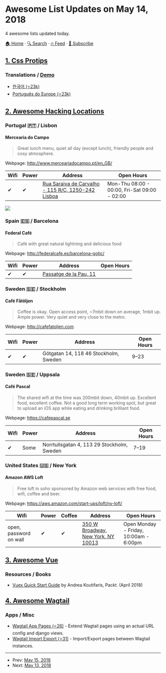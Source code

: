 # Awesome List Updates on May 14, 2018

4 awesome lists updated today.

[🏠 Home](/README.md) · [🔍 Search](https://test.trackawesomelist.com/search/) · [🔥 Feed](https://test.trackawesomelist.com/rss.xml) · [📮 Subscribe](https://trackawesomelist.us17.list-manage.com/subscribe?u=d2f0117aa829c83a63ec63c2f&id=36a103854c)



## [1. Css Protips](/content/AllThingsSmitty/css-protips/README.md)

### Translations / [Demo](http://codepen.io/AllThingsSmitty/pen/XKgOkR)

*   [한국어 (⭐23k)](https://github.com/AllThingsSmitty/css-protips/tree/master/translations/ko-KR)
*   [Português do Europe (⭐23k)](https://github.com/AllThingsSmitty/css-protips/tree/master/translations/pt-PT)

## [2. Awesome Hacking Locations](/content/daviddias/awesome-hacking-locations/README.md)

### Portugal 🇵🇹 / Lisbon

#### Mercearia do Campo

> Great lunch menu, quiet all day (except lunch), friendly people and cosy atmosphere.

Webpage: <http://www.merceariadocampo.pt/en_GB/>

| Wifi | Power | Address                                                                                | Open Hours                                   |
| ---- | ----- | -------------------------------------------------------------------------------------- | -------------------------------------------- |
| ✔    | ✔     | [Rua Saraiva de Carvalho - 115 R/C, 1250-242 Lisboa](https://goo.gl/maps/AX6XdBCy2bN2) | Mon-Thu 08:00 - 00:00, Fri-Sat 09:00 - 02:00 |

![](http://www.speedtest.net/result/7297518934.png)

### Spain 🇪🇸 / Barcelona

#### Federal Café

> Café with great natural lightning and delicious food

Webpage: <http://federalcafe.es/barcelona-gotic/>

| Wifi | Power | Address                                                   | Open Hours |
| ---- | ----- | --------------------------------------------------------- | ---------- |
| ✔    | ✔     | [Passatge de la Pau, 11](https://goo.gl/maps/o8dbgysDLbw) |            |

### Sweden 🇸🇪 / Stockholm

#### Café Fåtöljen

> Coffee is okay. Open access point, \~7mbit down on average, 1mbit up. Ample power. Very quiet and very close to the metro.

Webpage: <http://cafefatoljen.com>

| Wifi | Power | Address                               | Open Hours |
| ---- | ----- | ------------------------------------- | ---------- |
| ✔    | ✔     | Götgatan 14, 118 46 Stockholm, Sweden | 9–23       |

### Sweden 🇸🇪 / Uppsala

#### Café Pascal

> The shared wifi at the time was 200mbit down, 40mbit up. Excellent food, excellent coffee. Not a good long term working spot, but great to upload an iOS app while eating and drinking brilliant food.

Webpage: <https://cafepascal.se>

| Wifi | Power | Address                                    | Open Hours |
| ---- | ----- | ------------------------------------------ | ---------- |
| ✔    | Some  | Norrtullsgatan 4, 113 29 Stockholm, Sweden | 7–19       |

### United States 🇺🇸 / New York   <a id="new-york">  </a>

#### Amazon AWS Loft

> Free loft in soho sponsored by Amazon web services with free food, wifi, coffee and beer.

Webpage: <https://aws.amazon.com/start-ups/loft/ny-loft/>

| Wifi                   | Power | Coffee | Address                                                               | Open Hours                             |
| ---------------------- | ----- | ------ | --------------------------------------------------------------------- | -------------------------------------- |
| open, password on wall | ✔     | ✔      | [350 W Broadway, New York, NY 10013](https://goo.gl/maps/ZW3sm9LDkJm) | Open Monday - Friday, 10:00am - 6:00pm |

## [3. Awesome Vue](/content/vuejs/awesome-vue/README.md)

### Resources / Books

*   [Vuex Quick Start Guide](https://www.amazon.com/dp/1788999932) by Andrea Koutifaris, Packt. (April 2018)

## [4. Awesome Wagtail](/content/springload/awesome-wagtail/README.md)

### Apps / Misc

*   [Wagtail App Pages (⭐26)](https://github.com/mwesterhof/wagtail_app_pages) - Extend Wagtail pages using an actual URL config and django views.
*   [Wagtail Import Export (⭐31)](https://github.com/torchbox/wagtail-import-export) - Import/Export pages between Wagtail instances.

---

- Prev: [May 15, 2018](/content/2018/05/15/README.md)
- Next: [May 13, 2018](/content/2018/05/13/README.md)